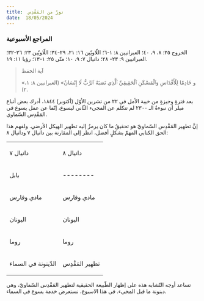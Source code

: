 ```yaml
---
title:  نورٌ من المَقْدِس
date:  18/05/2024
---
```


### المراجع الأسبوعية
الخروج ٢٥: ٨، ٩، ٤٠؛ العبرانيين ٨: ١-٦؛ اللّاويّين ١٦: ٢١، ٢٩-٣٤؛ اللّاويّين ٢٣: ٢٦-٣٢؛ العبرانيين ٩: ٢٣- ٢٨؛ دانيال ٧: ٩، ١٠؛ متّى ٢٥: ١-١٣؛ رؤيا ١١: ١٩.

> <p>آية الحفظ</p>
> «و خَادِمًا لِلْأَقْدَاسِ وَٱلْمَسْكَنِ ٱلْحَقِيقِيِّ ٱلَّذِي نَصَبَهُ ٱلرَّبُّ لَا إِنْسَانٌ» (العبرانيين ٨: ١، ٢).

بعد فترةٍ وجيزةٍ من خيبة الأمل في ٢٢ من تشرين الأوّل (أكتوبر) ١٨٤٤، أدرك بعض أتباع ميلر أن نبوءةُ الـ ٢٣٠٠ لم تتكلم عن المجيء الثّاني ليسوع، إنّما عن عمل يسوع في المَقْدِس السّماوي.

إنَّ تطهير المَقْدِس السّماويّ هو تحقيقُ ما كان يرمزُ إليه تطهير الهيكل الأرضي. ولفهم هذا الحق الكتابي المهمّ بشكلٍ أفضل، انظر إلى المقارنة بين دانيال ٧ ودانيال ٨:

<table id="table001" class="No-Table-Style"><colgroup><col> <col></colgroup><tbody><tr class="No-Table-Style"><td class="No-Table-Style"><p class="Body-Text" lang="ar-SA">دانيال ٧</p></td><td class="No-Table-Style"><p class="Body-Text" lang="ar-SA">دانيال ٨</p></td></tr><tr class="No-Table-Style"><td class="No-Table-Style"><p class="Body-Text" lang="ar-SA">بابل</p></td><td class="No-Table-Style"><p class="Body-Text" lang="ar-SA">--------</p></td></tr><tr class="No-Table-Style"><td class="No-Table-Style"><p class="Body-Text" lang="ar-SA">مادي وفارس</p></td><td class="No-Table-Style"><p class="Body-Text" lang="ar-SA">مادي وفارس</p></td></tr><tr class="No-Table-Style"><td class="No-Table-Style"><p class="Body-Text" lang="ar-SA">اليونان</p></td><td class="No-Table-Style"><p class="Body-Text" lang="ar-SA">اليونان</p></td></tr><tr class="No-Table-Style"><td class="No-Table-Style"><p class="Body-Text" lang="ar-SA">روما</p></td><td class="No-Table-Style"><p class="Body-Text" lang="ar-SA">روما</p></td></tr><tr class="No-Table-Style"><td class="No-Table-Style"><p class="Body-Text" lang="ar-SA">الدّينونة في السماء</p></td><td class="No-Table-Style"><p class="Body-Text" lang="ar-SA">تطهير المَقْدِس</p></td></tr></tbody></table>

تساعد أوجه التّشابه هذه على إظهار الطّبيعة الحقيقية لتطهير المَقْدِس السّماويّ، وهي دينونة ما قبل المجيء. في هذا الاسبوع، نستعرض خدمة يسوع في السماء.
